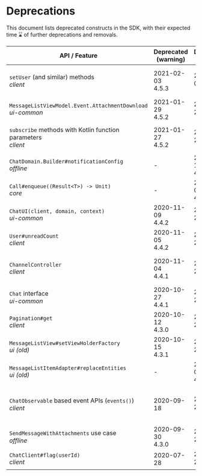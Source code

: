 # Deprecations

This document lists deprecated constructs in the SDK, with their expected time ⌛ of further deprecations and removals.

| API / Feature | Deprecated (warning) | Deprecated (error) | Removed | Notes |
| --- | --- | --- | --- | --- |
| `setUser` (and similar) methods<br/>*client* | 2021-02-03<br/>4.5.3 | 2021-05-03 ⌛ | 2021-08-03 ⌛ | Replaced by `connectUser` style methods that return `Call` objects, see migration guide (TODO) |
| `MessageListViewModel.Event.AttachmentDownload`<br/>*ui-common* | 2021-01-29<br/>4.5.2 | 2021-02-29 ⌛ | 2021-03-29 ⌛ | Use `DownloadAttachment` instead |
| `subscribe` methods with Kotlin function parameters<br/>*client* | 2021-01-27<br/>4.5.2 | 2021-03-27 ⌛ | 2021-05-27 ⌛ | Use methods with `ChatEventListener` parameters instead (only affects Java clients) |
| `ChatDomain.Builder#notificationConfig`<br/>*offline* | - | 2020-12-14<br/>4.4.7 | 2021-03-14 ⌛ | Configure this on `ChatClient.Builder` instead |
| `Call#enqueue((Result<T>) -> Unit)`<br/>*core* | - | 2020-12-09<br/>4.4.7 | 2021-03-09 ⌛ | Use `enqueue(Callback<T>)` instead (only affects Java clients) |
| `ChatUI(client, domain, context)`<br/>*ui-common* | 2020-11-09<br/>4.4.2 | 2021-02-22 ⌛ | 2021-03-22 ⌛ | Use ctor with just Context param instead |
| `User#unreadCount`<br/>*client* | 2020-11-05<br/>4.4.2 | 2021-02-22 ⌛ | 2021-03-22 ⌛ | Use `totalUnreadCount` instead |
| `ChannelController`<br/>*client* | 2020-11-04<br/>4.4.1 | 2021-02-22 ⌛ | 2021-04-22 ⌛ | Renamed due to conflicting name with a type in the offline library, use `ChannelClient` instead |
| `Chat` interface<br/>*ui-common* | 2020-10-27<br/>4.4.1 | 2021-02-22 ⌛ | 2021-04-22 ⌛ | Use `ChatUI` instead |
| `Pagination#get`<br/>*client* | 2020-10-12<br/>4.3.0 | 2021-02-22 ⌛ | 2021-03-22 ⌛ | Use `toString` instead |
| `MessageListView#setViewHolderFactory`<br/>*ui (old)* | 2020-10-15<br/>4.3.1 | 2021-02-22 ⌛ | 2021-04-22 ⌛ | Use the more explicit `setMessageViewHolderFactory` method instead |
| `MessageListItemAdapter#replaceEntities`<br/>*ui (old)* | - | 2020-10-05<br/>4.3.0 | 2021-02-22 ⌛ | Use `submitList` instead | 
| `ChatObservable` based event APIs (`events()`)<br/>*client* | 2020-09-18 | 2021-02-22 ⌛ | 2021-04-22 ⌛ | Replace with direct `subscribe` calls on `ChatClient` and `ChannelClient`, see migration guide (TODO) |
| `SendMessageWithAttachments` use case <br/>*offline* | 2020-09-30<br/>4.3.0 | 2021-02-22 ⌛ | 2021-04-22 ⌛ | - |
| `ChatClient#flag(userId)`<br/>*client* | 2020-07-28 | 2021-02-22 ⌛ | 2021-03-22 ⌛ | Use the more explicit `flagUser` method instead |
